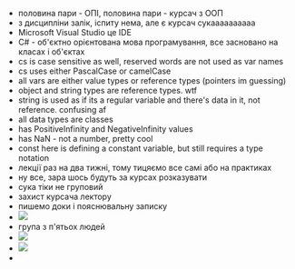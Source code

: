 - половина пари - ОПІ, половина пари - курсач з ООП
- з дисципліни залік, іспиту нема, але є курсач сукаааааааааа
- Microsoft Visual Studio це IDE
- C# - об'єктно орієнтована мова програмування, все засновано на класах і об'єктах
- cs is case sensitive as well, reserved words are not used as var names
- cs uses either PascalCase or camelCase
- all vars are either value types or reference types (pointers im guessing)
- object and string types are reference types. wtf
- string is used as if its a regular variable and there's data in it, not reference. confusing af
- all data types are classes
- has PositiveInfinity and NegativeInfinity values
- has NaN - not a number, pretty cool
- const here is defining a constant variable, but still requires a type notation
- лекції раз на два тижні, тому тицяємо все самі або на практиках
- ну все, зара шось будуть за курсах розказувати
- сука тіки не груповий
- захист курсача лектору
- пишемо доки і пояснювальну записку
- ![](https://i.imgur.com/IBurpDE.png)
- група з п'ятьох людей
- ![](https://i.imgur.com/Jp2YDVN.png)
- ![](https://i.imgur.com/JojFxfF.png)
- 